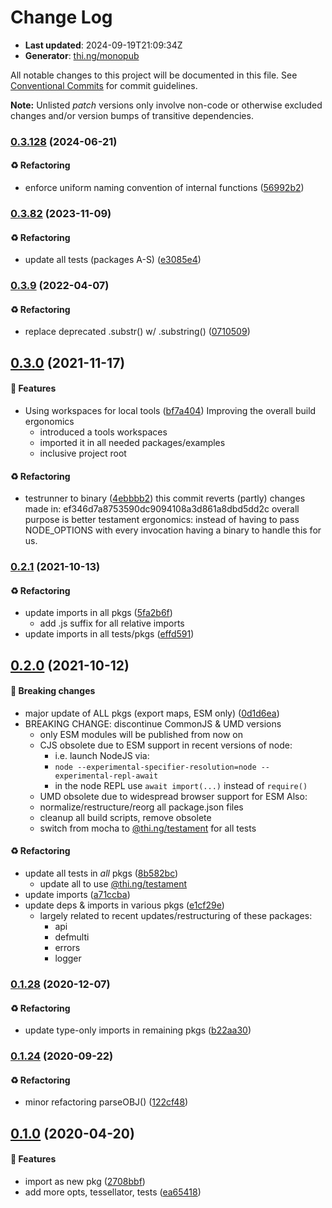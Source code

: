 # Change Log

- **Last updated**: 2024-09-19T21:09:34Z
- **Generator**: [thi.ng/monopub](https://thi.ng/monopub)

All notable changes to this project will be documented in this file.
See [Conventional Commits](https://conventionalcommits.org/) for commit guidelines.

**Note:** Unlisted _patch_ versions only involve non-code or otherwise excluded changes
and/or version bumps of transitive dependencies.

### [0.3.128](https://github.com/thi-ng/umbrella/tree/@thi.ng/geom-io-obj@0.3.128) (2024-06-21)

#### ♻️ Refactoring

- enforce uniform naming convention of internal functions ([56992b2](https://github.com/thi-ng/umbrella/commit/56992b2))

### [0.3.82](https://github.com/thi-ng/umbrella/tree/@thi.ng/geom-io-obj@0.3.82) (2023-11-09)

#### ♻️ Refactoring

- update all tests (packages A-S) ([e3085e4](https://github.com/thi-ng/umbrella/commit/e3085e4))

### [0.3.9](https://github.com/thi-ng/umbrella/tree/@thi.ng/geom-io-obj@0.3.9) (2022-04-07)

#### ♻️ Refactoring

- replace deprecated .substr() w/ .substring() ([0710509](https://github.com/thi-ng/umbrella/commit/0710509))

## [0.3.0](https://github.com/thi-ng/umbrella/tree/@thi.ng/geom-io-obj@0.3.0) (2021-11-17)

#### 🚀 Features

- Using workspaces for local tools ([bf7a404](https://github.com/thi-ng/umbrella/commit/bf7a404))
  Improving the overall build ergonomics
  - introduced a tools workspaces
  - imported it in all needed packages/examples
  - inclusive project root

#### ♻️ Refactoring

- testrunner to binary ([4ebbbb2](https://github.com/thi-ng/umbrella/commit/4ebbbb2))
  this commit reverts (partly) changes made in:
  ef346d7a8753590dc9094108a3d861a8dbd5dd2c
  overall purpose is better testament ergonomics:
  instead of having to pass NODE_OPTIONS with every invocation
  having a binary to handle this for us.

### [0.2.1](https://github.com/thi-ng/umbrella/tree/@thi.ng/geom-io-obj@0.2.1) (2021-10-13)

#### ♻️ Refactoring

- update imports in all pkgs ([5fa2b6f](https://github.com/thi-ng/umbrella/commit/5fa2b6f))
  - add .js suffix for all relative imports
- update imports in all tests/pkgs ([effd591](https://github.com/thi-ng/umbrella/commit/effd591))

## [0.2.0](https://github.com/thi-ng/umbrella/tree/@thi.ng/geom-io-obj@0.2.0) (2021-10-12)

#### 🛑 Breaking changes

- major update of ALL pkgs (export maps, ESM only) ([0d1d6ea](https://github.com/thi-ng/umbrella/commit/0d1d6ea))
- BREAKING CHANGE: discontinue CommonJS & UMD versions
  - only ESM modules will be published from now on
  - CJS obsolete due to ESM support in recent versions of node:
    - i.e. launch NodeJS via:
    - `node --experimental-specifier-resolution=node --experimental-repl-await`
    - in the node REPL use `await import(...)` instead of `require()`
  - UMD obsolete due to widespread browser support for ESM
  Also:
  - normalize/restructure/reorg all package.json files
  - cleanup all build scripts, remove obsolete
  - switch from mocha to [@thi.ng/testament](https://github.com/thi-ng/umbrella/tree/main/packages/testament) for all tests

#### ♻️ Refactoring

- update all tests in _all_ pkgs ([8b582bc](https://github.com/thi-ng/umbrella/commit/8b582bc))
  - update all to use [@thi.ng/testament](https://github.com/thi-ng/umbrella/tree/main/packages/testament)
- update imports ([a71ccba](https://github.com/thi-ng/umbrella/commit/a71ccba))
- update deps & imports in various pkgs ([e1cf29e](https://github.com/thi-ng/umbrella/commit/e1cf29e))
  - largely related to recent updates/restructuring of these packages:
    - api
    - defmulti
    - errors
    - logger

### [0.1.28](https://github.com/thi-ng/umbrella/tree/@thi.ng/geom-io-obj@0.1.28) (2020-12-07)

#### ♻️ Refactoring

- update type-only imports in remaining pkgs ([b22aa30](https://github.com/thi-ng/umbrella/commit/b22aa30))

### [0.1.24](https://github.com/thi-ng/umbrella/tree/@thi.ng/geom-io-obj@0.1.24) (2020-09-22)

#### ♻️ Refactoring

- minor refactoring parseOBJ() ([122cf48](https://github.com/thi-ng/umbrella/commit/122cf48))

## [0.1.0](https://github.com/thi-ng/umbrella/tree/@thi.ng/geom-io-obj@0.1.0) (2020-04-20)

#### 🚀 Features

- import as new pkg ([2708bbf](https://github.com/thi-ng/umbrella/commit/2708bbf))
- add more opts, tessellator, tests ([ea65418](https://github.com/thi-ng/umbrella/commit/ea65418))
